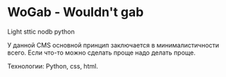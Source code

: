 WoGab - Wouldn't gab
=========

Light sttic nodb python

У данной CMS основной принцип заключается в минималистичности всего. Еcли что-то можно сделать проще надо делать проще.

Технологии: Python, css, html. 
